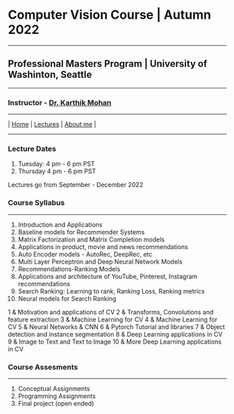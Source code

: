 
# Computer Vision Course | Autumn 2022 

***
 
## Professional Masters Program | University of Washinton, Seattle 

***


### Instructor - [Dr. Karthik Mohan](https://www.ece.uw.edu/people/karthik-mohan/)

***


| [Home](index.md)  | [Lectures](lectures.md)    | [About me](karthik.md) |


***

### Lecture Dates
1. Tuesday: 4 pm - 6 pm PST
1. Thursday 4 pm - 6 pm PST

Lectures go from September - December 2022

### Course Syllabus

***

1. Introduction and Applications
1. Baseline models for Recommender Systems
1. Matrix Factorization and Matrix Completion models
1. Applications in product, movie and news recommendations
1. Auto Encoder models - AutoRec, DeepRec, etc
1. Multi Layer Perceptron and Deep Neural Network Models
1. Recommendations-Ranking Models
1. Applications and architecture of YouTube, Pinterest, Instagram recommendations
1. Search Ranking: Learning to rank, Ranking Loss, Ranking metrics
1. Neural models for Search Ranking

 
1 & Motivation and applications of CV 
2 & Transforms, Convolutions and feature extraction 
3 & Machine Learning for CV 
4 & Machine Learning for CV 
5 & Neural Networks \& CNN 
6 & Pytorch Tutorial and libraries 
7 & Object detection and instance segmentation 
8 & Deep Learning applications in CV 
9 & Image to Text and Text to Image 
10 & More Deep Learning applications in CV 


### Course Assesments

***

1. Conceptual Assignments
1. Programming Assignments
1. Final project (open ended)



